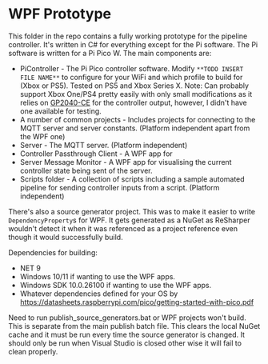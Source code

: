# WPF Prototype

This folder in the repo contains a fully working prototype for the pipeline controller. It's written in C# for everything except for the Pi software. The Pi software is written for a Pi Pico W. The main components are:

* PiController - The Pi Pico controller software. Modify `**TODO INSERT FILE NAME**` to configure for your WiFi and which profile to build for (Xbox or PS5). Tested on PS5 and Xbox Series X. Note: Can probably support Xbox One/PS4 pretty easily with only small modifications as it relies on [GP2040-CE](https://gp2040-ce.info/) for the controller output, however, I didn't have one available for testing.
* A number of common projects - Includes projects for connecting to the MQTT server and server constants. (Platform independent apart from the WPF one)
* Server - The MQTT server. (Platform independent)
* Controller Passthrough Client - A WPF app for
* Server Message Monitor - A WPF app for visualising the current controller state being sent of the server.
* Scripts folder - A collection of scripts including a sample automated pipeline for sending controller inputs from a script. (Platform independent)

There's also a source generator project. This was to make it easier to write `DependencyProperty`s for WPF. It gets generated as a NuGet as ReSharper wouldn't detect it when it was referenced as a project reference even though it would successfully build.

Dependencies for building:

* NET 9
* Windows 10/11 if wanting to use the WPF apps.
* Windows SDK 10.0.26100 if wanting to use the WPF apps.
* Whatever dependencies defined for your OS by <https://datasheets.raspberrypi.com/pico/getting-started-with-pico.pdf>

Need to run publish_source_generators.bat or WPF projects won't build. This is separate from the main publish batch file. This clears the local NuGet cache and it must be run every time the source generator is changed. It should only be run when Visual Studio is closed other wise it will fail to clean properly.
